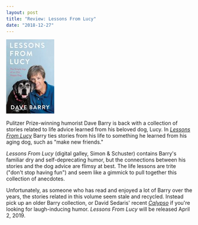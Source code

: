 ```yaml
---
layout: post
title: "Review: Lessons From Lucy"
date: "2018-12-27"
---
```


![](/assets/images/513Pzz7lsHL-130x200.jpg)

Pulitzer Prize-winning humorist Dave Barry is back with a collection of stories related to life advice learned from his beloved dog, Lucy. In _[Lessons From Lucy](https://www.amazon.com/Lessons-Lucy-Simple-Joys-Happy-ebook/dp/B07CL5PVDB/ref=sr_1_1?ie=UTF8&qid=1545920931&sr=8-1&keywords=lessons+from+lucy)_ Barry ties stories from his life to something he learned from his aging dog, such as "make new friends."

_Lessons From Lucy_ (digital galley, Simon & Schuster) contains Barry's familiar dry and self-deprecating humor, but the connections between his stories and the dog advice are flimsy at best. The life lessons are trite ("don't stop having fun") and seem like a gimmick to pull together this collection of anecdotes.

Unfortunately, as someone who has read and enjoyed a lot of Barry over the years, the stories related in this volume seem stale and recycled. Instead pick up an older Barry collection, or David Sedaris' recent [_Calypso_](https://kenbooth.net/review-calypso/) if you're looking for laugh-inducing humor. _Lessons From Lucy_ will be released April 2, 2019.
